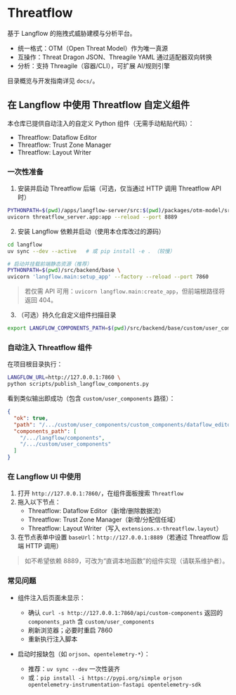 # Threatflow

基于 Langflow 的拖拽式威胁建模与分析平台。

- 统一格式：OTM（Open Threat Model）作为唯一真源
- 互操作：Threat Dragon JSON、Threagile YAML 通过适配器双向转换
- 分析：支持 Threagile（容器/CLI），可扩展 AI/规则引擎

目录概览与开发指南详见 `docs/`。


## 在 Langflow 中使用 Threatflow 自定义组件

本仓库已提供自动注入的自定义 Python 组件（无需手动粘贴代码）：

- Threatflow: Dataflow Editor
- Threatflow: Trust Zone Manager
- Threatflow: Layout Writer

### 一次性准备

1) 安装并启动 Threatflow 后端（可选，仅当通过 HTTP 调用 Threatflow API 时）

```bash
PYTHONPATH=$(pwd)/apps/langflow-server/src:$(pwd)/packages/otm-model/src:$(pwd)/packages/adapters/src:$(pwd)/packages/rule-engine/src \
uvicorn threatflow_server.app:app --reload --port 8889
```

2) 安装 Langflow 依赖并启动（使用本仓库改过的源码）

```bash
cd langflow
uv sync --dev --active   # 或 pip install -e . （较慢）

# 启动并挂载前端静态资源（推荐）
PYTHONPATH=$(pwd)/src/backend/base \
uvicorn 'langflow.main:setup_app' --factory --reload --port 7860
```

> 若仅需 API 可用：`uvicorn langflow.main:create_app`，但前端根路径将返回 404。

3) （可选）持久化自定义组件扫描目录

```bash
export LANGFLOW_COMPONENTS_PATH=$(pwd)/src/backend/base/custom/user_components
```

### 自动注入 Threatflow 组件

在项目根目录执行：

```bash
LANGFLOW_URL=http://127.0.0.1:7860 \
python scripts/publish_langflow_components.py
```

看到类似输出即成功（包含 `custom/user_components` 路径）：

```json
{
  "ok": true,
  "path": "/.../custom/user_components/custom_components/dataflow_editor_component.py",
  "components_path": [
    "/.../langflow/components",
    "/.../custom/user_components"
  ]
}
```

### 在 Langflow UI 中使用

1) 打开 `http://127.0.0.1:7860/`，在组件面板搜索 `Threatflow`
2) 拖入以下节点：
   - Threatflow: Dataflow Editor（新增/删除数据流）
   - Threatflow: Trust Zone Manager（新增/分配信任域）
   - Threatflow: Layout Writer（写入 `extensions.x-threatflow.layout`）
3) 在节点表单中设置 `baseUrl`：`http://127.0.0.1:8889`（若通过 Threatflow 后端 HTTP 调用）

> 如不希望依赖 8889，可改为“直调本地函数”的组件实现（请联系维护者）。

### 常见问题

- 组件注入后页面未显示：
  - 确认 `curl -s http://127.0.0.1:7860/api/custom-components` 返回的 `components_path` 含 `custom/user_components`
  - 刷新浏览器；必要时重启 7860
  - 重新执行注入脚本

- 启动时报缺包（如 `orjson`、`opentelemetry-*`）：
  - 推荐：`uv sync --dev` 一次性装齐
  - 或：`pip install -i https://pypi.org/simple orjson opentelemetry-instrumentation-fastapi opentelemetry-sdk`

